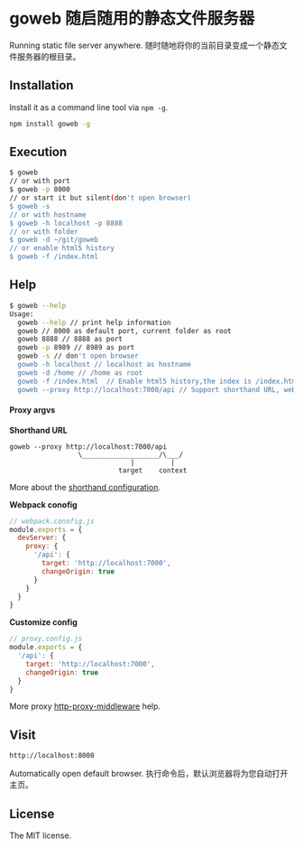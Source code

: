 goweb 随启随用的静态文件服务器
==============================

Running static file server anywhere. 随时随地将你的当前目录变成一个静态文件服务器的根目录。

## Installation

Install it as a command line tool via `npm -g`.

```sh
npm install goweb -g
```

## Execution

```sh
$ goweb
// or with port
$ goweb -p 8000
// or start it but silent(don't open browser)
$ goweb -s
// or with hostname
$ goweb -h localhost -p 8888
// or with folder
$ goweb -d ~/git/goweb
// or enable html5 history
$ goweb -f /index.html
```

## Help

```sh
$ goweb --help
Usage:
  goweb --help // print help information
  goweb // 8000 as default port, current folder as root
  goweb 8888 // 8888 as port
  goweb -p 8989 // 8989 as port
  goweb -s // don't open browser
  goweb -h localhost // localhost as hostname
  goweb -d /home // /home as root
  goweb -f /index.html  // Enable html5 history,the index is /index.html
  goweb --proxy http://localhost:7000/api // Support shorthand URL, webpack.config.js or customize config file
```

#### Proxy argvs

**Shorthand URL**
```
goweb --proxy http://localhost:7000/api
                 \___________________/\___/
                              |         |
                           target    context
```
More about the [shorthand configuration](https://github.com/chimurai/http-proxy-middleware#shorthand).

**Webpack conofig**
```javascript
// webpack.conofig.js
module.exports = {
  devServer: {
    proxy: {
      '/api': {
        target: 'http://localhost:7000',
        changeOrigin: true
      }
    }
  }
}
```

**Customize config**
```javascript
// proxy.config.js
module.exports = {
  '/api': {
    target: 'http://localhost:7000',
    changeOrigin: true
  }
}
```
More proxy [http-proxy-middleware](https://github.com/chimurai/http-proxy-middleware#context-matching) help.

## Visit

```
http://localhost:8000
```
Automatically open default browser. 执行命令后，默认浏览器将为您自动打开主页。

## License
The MIT license.
